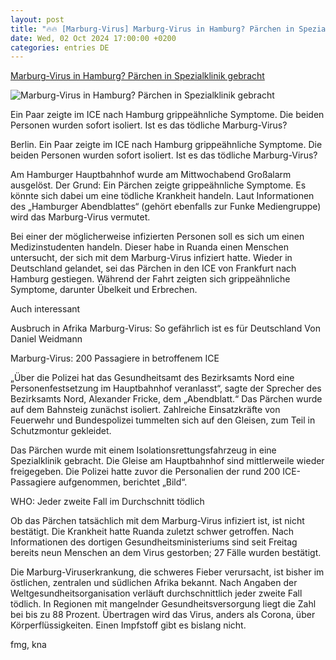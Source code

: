 ```yaml
---
layout: post
title: "🔥🔥 [Marburg-Virus] Marburg-Virus in Hamburg? Pärchen in Spezialklinik gebracht"
date: Wed, 02 Oct 2024 17:00:00 +0200
categories: entries DE
---
```

[Marburg-Virus in Hamburg? Pärchen in Spezialklinik gebracht](https://www.morgenpost.de/panorama/article407388235/toedliches-virus-in-hamburg-sperrung-im-hauptbahnhof.html)

![Marburg-Virus in Hamburg? Pärchen in Spezialklinik gebracht](https://img.sparknews.funkemedien.de/407387839/407387839_1727879590_v16_9_1600.jpeg)

Ein Paar zeigte im ICE nach Hamburg grippeähnliche Symptome. Die beiden Personen wurden sofort isoliert. Ist es das tödliche Marburg-Virus?

Berlin. Ein Paar zeigte im ICE nach Hamburg grippeähnliche Symptome. Die beiden Personen wurden sofort isoliert. Ist es das tödliche Marburg-Virus?

Am Hamburger Hauptbahnhof wurde am Mittwochabend Großalarm ausgelöst. Der Grund: Ein Pärchen zeigte grippeähnliche Symptome. Es könnte sich dabei um eine tödliche Krankheit handeln. Laut Informationen des „Hamburger Abendblattes“ (gehört ebenfalls zur Funke Mediengruppe) wird das Marburg-Virus vermutet.

Bei einer der möglicherweise infizierten Personen soll es sich um einen Medizinstudenten handeln. Dieser habe in Ruanda einen Menschen untersucht, der sich mit dem Marburg-Virus infiziert hatte. Wieder in Deutschland gelandet, sei das Pärchen in den ICE von Frankfurt nach Hamburg gestiegen. Während der Fahrt zeigten sich grippeähnliche Symptome, darunter Übelkeit und Erbrechen.

Auch interessant

Ausbruch in Afrika Marburg-Virus: So gefährlich ist es für Deutschland Von Daniel Weidmann

Marburg-Virus: 200 Passagiere in betroffenem ICE

„Über die Polizei hat das Gesundheitsamt des Bezirksamts Nord eine Personenfestsetzung im Hauptbahnhof veranlasst“, sagte der Sprecher des Bezirksamts Nord, Alexander Fricke, dem „Abendblatt.“ Das Pärchen wurde auf dem Bahnsteig zunächst isoliert. Zahlreiche Einsatzkräfte von Feuerwehr und Bundespolizei tummelten sich auf den Gleisen, zum Teil in Schutzmontur gekleidet.

Das Pärchen wurde mit einem Isolationsrettungsfahrzeug in eine Spezialklinik gebracht. Die Gleise am Hauptbahnhof sind mittlerweile wieder freigegeben. Die Polizei hatte zuvor die Personalien der rund 200 ICE-Passagiere aufgenommen, berichtet „Bild“.

WHO: Jeder zweite Fall im Durchschnitt tödlich

Ob das Pärchen tatsächlich mit dem Marburg-Virus infiziert ist, ist nicht bestätigt. Die Krankheit hatte Ruanda zuletzt schwer getroffen. Nach Informationen des dortigen Gesundheitsministeriums sind seit Freitag bereits neun Menschen an dem Virus gestorben; 27 Fälle wurden bestätigt.

Die Marburg-Viruserkrankung, die schweres Fieber verursacht, ist bisher im östlichen, zentralen und südlichen Afrika bekannt. Nach Angaben der Weltgesundheitsorganisation verläuft durchschnittlich jeder zweite Fall tödlich. In Regionen mit mangelnder Gesundheitsversorgung liegt die Zahl bei bis zu 88 Prozent. Übertragen wird das Virus, anders als Corona, über Körperflüssigkeiten. Einen Impfstoff gibt es bislang nicht.

fmg, kna

